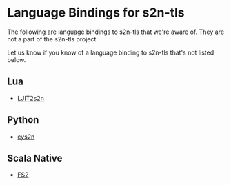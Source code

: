 # Language Bindings for s2n-tls

The following are language bindings to s2n-tls that we're aware of. They are not a part of the s2n-tls project.

Let us know if you know of a language binding to s2n-tls that's not listed below. 

## Lua

* [LJIT2s2n](https://github.com/wiladams/LJIT2s2n)

## Python

* [cys2n](https://github.com/samrushing/cys2n)

## Scala Native

* [FS2](https://fs2.io/#/io?id=tls)
